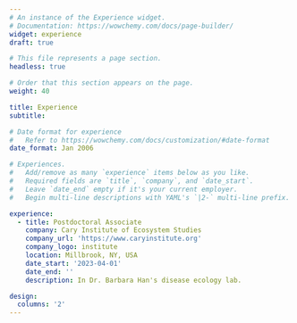```yaml
---
# An instance of the Experience widget.
# Documentation: https://wowchemy.com/docs/page-builder/
widget: experience
draft: true

# This file represents a page section.
headless: true

# Order that this section appears on the page.
weight: 40

title: Experience
subtitle:

# Date format for experience
#   Refer to https://wowchemy.com/docs/customization/#date-format
date_format: Jan 2006

# Experiences.
#   Add/remove as many `experience` items below as you like.
#   Required fields are `title`, `company`, and `date_start`.
#   Leave `date_end` empty if it's your current employer.
#   Begin multi-line descriptions with YAML's `|2-` multi-line prefix.

experience:
  - title: Postdoctoral Associate
    company: Cary Institute of Ecosystem Studies
    company_url: 'https://www.caryinstitute.org'
    company_logo: institute
    location: Millbrook, NY, USA
    date_start: '2023-04-01'
    date_end: ''
    description: In Dr. Barbara Han's disease ecology lab.

design:
  columns: '2'
---
```

